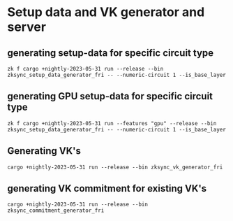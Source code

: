 # Setup data and VK generator and server

## generating setup-data for specific circuit type

`zk f cargo +nightly-2023-05-31 run --release --bin zksync_setup_data_generator_fri -- --numeric-circuit 1 --is_base_layer`

## generating GPU setup-data for specific circuit type

`zk f cargo +nightly-2023-05-31 run --features "gpu" --release --bin zksync_setup_data_generator_fri -- --numeric-circuit 1 --is_base_layer`

## Generating VK's

`cargo +nightly-2023-05-31 run --release --bin zksync_vk_generator_fri`

## generating VK commitment for existing VK's

`cargo +nightly-2023-05-31 run --release --bin zksync_commitment_generator_fri`
